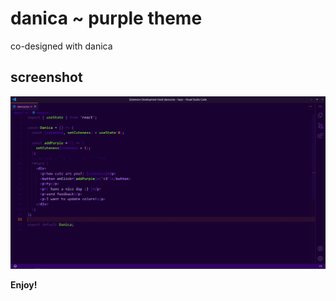 # danica ~ purple theme

co-designed with danica

## screenshot

<p align="center"><img src="./screenshots/danica.jpg" alt="nya screenshot"></p>

**Enjoy!**
